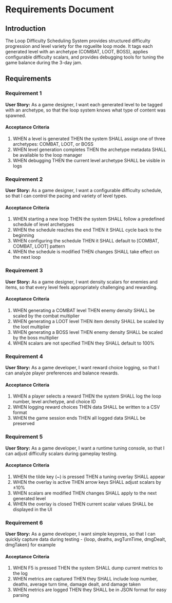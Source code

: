 # Requirements Document

## Introduction

The Loop Difficulty Scheduling System provides structured difficulty progression and level variety for the roguelite loop mode. It tags each generated level with an archetype (COMBAT, LOOT, BOSS), applies configurable difficulty scalars, and provides debugging tools for tuning the game balance during the 3-day jam.

## Requirements

### Requirement 1

**User Story:** As a game designer, I want each generated level to be tagged with an archetype, so that the loop system knows what type of content was spawned.

#### Acceptance Criteria

1. WHEN a level is generated THEN the system SHALL assign one of three archetypes: COMBAT, LOOT, or BOSS
2. WHEN level generation completes THEN the archetype metadata SHALL be available to the loop manager
3. WHEN debugging THEN the current level archetype SHALL be visible in logs

### Requirement 2

**User Story:** As a game designer, I want a configurable difficulty schedule, so that I can control the pacing and variety of level types.

#### Acceptance Criteria

1. WHEN starting a new loop THEN the system SHALL follow a predefined schedule of level archetypes
2. WHEN the schedule reaches the end THEN it SHALL cycle back to the beginning
3. WHEN configuring the schedule THEN it SHALL default to [COMBAT, COMBAT, LOOT] pattern
4. WHEN the schedule is modified THEN changes SHALL take effect on the next loop

### Requirement 3

**User Story:** As a game designer, I want density scalars for enemies and items, so that every level feels appropriately challenging and rewarding.

#### Acceptance Criteria

1. WHEN generating a COMBAT level THEN enemy density SHALL be scaled by the combat multiplier
2. WHEN generating a LOOT level THEN item density SHALL be scaled by the loot multiplier  
3. WHEN generating a BOSS level THEN enemy density SHALL be scaled by the boss multiplier
4. WHEN scalars are not specified THEN they SHALL default to 100%

### Requirement 4

**User Story:** As a game developer, I want reward choice logging, so that I can analyze player preferences and balance rewards.

#### Acceptance Criteria

1. WHEN a player selects a reward THEN the system SHALL log the loop number, level archetype, and choice ID
2. WHEN logging reward choices THEN data SHALL be written to a CSV format
3. WHEN the game session ends THEN all logged data SHALL be preserved

### Requirement 5

**User Story:** As a game developer, I want a runtime tuning console, so that I can adjust difficulty scalars during gameplay testing.

#### Acceptance Criteria

1. WHEN the tilde key (~) is pressed THEN a tuning overlay SHALL appear
2. WHEN the overlay is active THEN arrow keys SHALL adjust scalars by ±10%
3. WHEN scalars are modified THEN changes SHALL apply to the next generated level
4. WHEN the overlay is closed THEN current scalar values SHALL be displayed in the UI

### Requirement 6

**User Story:** As a game developer, I want simple keypress, so that I can quickly capture data during testing - {loop, deaths, avgTurnTime, dmgDealt, dmgTaken} for example

#### Acceptance Criteria

1. WHEN F5 is pressed THEN the system SHALL dump current metrics to the log
2. WHEN metrics are captured THEN they SHALL include loop number, deaths, average turn time, damage dealt, and damage taken
3. WHEN metrics are logged THEN they SHALL be in JSON format for easy parsing
